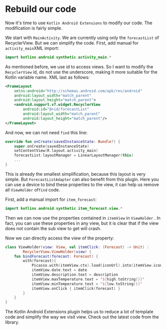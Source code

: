 # Rebuild our code

Now it's time to use `Kotlin Android Extensions` to modify our code. The modification is fairly simple.

We start with `MainActivity`. We are currently using only the `forecastList` of RecyclerView. But we can simplify the code. First, add manual for `activity_main`XML import:

```kotlin
import kotlinx.android.synthetic.activity_main.*
```

As mentioned before, we use id to access views. So I want to modify the `RecyclerView` id, do not use the underscore, making it more suitable for the Kotlin variable name. XML last as follows:

```xml
<FrameLayout
    xmlns:android="http://schemas.android.com/apk/res/android"
    android:layout_width="match_parent"
    android:layout_height="match_parent">
    <android.support.v7.widget.RecyclerView
        android:id="@+id/forecastList"
        android:layout_width="match_parent"
        android:layout_height="match_parent"/>
</FrameLayout>
```

And now, we can not need `find` this line:

```kotlin
override fun onCreate(savedInstanceState: Bundle?) {
    super.onCreate(savedInstanceState)
    setContentView(R.layout.activity_main)
    forecastList.layoutManager = LinearLayoutManager(this)
    ...
}
```

This is already the smallest simplification, because this layout is very simple. But `ForecastListAdapter` can also benefit from this plugin. Here you can use a device to bind these properties to the view, it can help us remove all `ViewHolder` of`find` code.

First, add a manual import for `item_forecast`:

```kotlin
import kotlinx.android.synthetic.item_forecast.view.*
```

Then we can now use the properties contained in `itemView` in `ViewHolder` . In fact, you can use these properties in any view, but it is clear that if the view does not contain the sub view to get will crash.

Now we can directly access the view of the property:

```kotlin
class ViewHolder(view: View, val itemClick: (Forecast) -> Unit) :
        RecyclerView.ViewHolder(view) {
    fun bindForecast(forecast: Forecast) {
        with(forecast){
	        Picasso.with(itemView.ctx).load(iconUrl).into(itemView.icon)
			itemView.date.text = date
			itemView.description.text = description
			itemView.maxTemperature.text = "${high.toString()}"
			itemView.minTemperature.text = "${low.toString()}"
			itemView.onClick { itemClick(forecast) }
		} 
	}
}
```

The Kotlin Android Extensions plugin helps us to reduce a lot of template code and simplify the way we visit view. Check out the latest code from the library.
